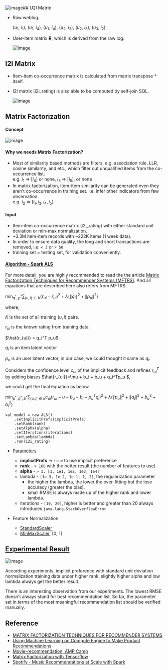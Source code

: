 ![image](https://github.com/user-attachments/assets/1c02b9dd-3fae-40bd-af91-3485b28c3ee2)## U2I Matrix
* Raw weblog.

  ($u_1$, $i_1$), ($u_1$, $i_4$), ($u_1$, $i_4$), ($u_2$, $i_3$), ($u_2$, $i_5$), ($u_3$, $i_2$)

* User-item matrix **R**, which is derived from the raw log.

  ![image](https://github.com/user-attachments/assets/b3ead729-4285-4237-9be2-b9dd4ae9c321)

## I2I Matrix
* Item-item co-occurrence matrix is calculated from matrix transpose * itself.
* I2I matrix (i2i_rating) is also able to be computed by self-join SQL.

  ![image](https://github.com/user-attachments/assets/8fc52831-b263-4580-ba83-d8098a830cfe)

## Matrix Factorization
#### Concept
![image](https://github.com/user-attachments/assets/d9818801-4236-49f4-a9e1-dff40d24cc5e)

#### Why we needs Matrix Factorization?
* Most of similarity based methods are filters, e.g. association rule, LLR, cosine similarity, and etc., which filter out unqualified items from the co-occurrence list.  
  e.g. $i_1$ => $[i_4]$ or none, $i_3$ => $[i_5]$, or none
* In matrix factorization, item-item similarity can be generated even they aren't co-occurrence in training set. i.e. infer other indicators from few observation.  
  e.g. $i_2$ => $[i_1, i_3, i_4, i_5]$

#### Input 
* Item-item co-occurrence matrix (i2i_rating) with either standard unit deviation or min-max normalization.
* ~3.3M item-item records with ~222K items (1 week data).
* In order to ensure data quality, the long and short transactions are removed, i.e. `< 3` or `> 50`
* training set = testing set, for validation conveniently.

#### [Algorithm - Spark ALS](https://spark.apache.org/docs/latest/mllib-collaborative-filtering.html)
For more detail, you are highly recommended to read the the article [Matrix Factorization Techniques for Recommender Systems (MFTRS)](https://datajobs.com/data-science-repo/Recommender-Systems-%5BNetflix%5D.pdf). 
And all equations that are described here also refers from MFTRS.

$\min_{q^\ast,p^\ast}\sum_{(u,i) \in K}(r_{ui}-\hat{r}_{ui})^2 + \lambda{(\left\| q_i \right\|^2 + \left\| p_u \right\|^2)}$

where,

$K$ is the set of all training $(u,i)$ pairs.

$r_{ui}$ is the known rating from training data.

$\hat{r_{ui}} = q_i^T p_u$

$q_i$ is an item latent vector

$p_u$ is an user latent vector, in our case, we could thought it same as $q_i$.

Considers the confidence level $c_{ui}$ of the implicit feedback and refines $r^T_{ui}$ by adding biases $\hat{r_{ui}}=\mu &plus; b_i &plus; b_u &plus; q_i^Tp_u $, 

we could get the final equation as below.

$\min_{p^\ast,q^\ast,b^\ast}\sum_{(u,i)\in k}c_{ui}(r_{ui}-u-b_u-b_i-p_u^Tq_i)^2 + \lambda (\left\| p_u \right\|^2 + \left\| q_i \right\|^2 + b_u^2 + b_i^2)$

```
val model = new ALS()
    .setImplicitPrefs(implicitPrefs)
    .setRank(rank)
    .setAlpha(alpha)
    .setIterations(iterations)
    .setLambda(lambda)
    .run(i2i_rating) 
```
* [Parameters](https://spark.apache.org/docs/latest/api/scala/index.html#org.apache.spark.mllib.recommendation.ALS)
  * **implicitPrefs** -> `true` to use implicit preference
  * **rank**  - `> 100` with the better result (the number of features to use)
  * **alpha** - `> 1, [1, 1e1, 1e2, 1e3, 1e4]`
  * lambda - `[1e-3, 1e-2, 1e-1, 1, 2]`, the regularization parameter
    * the higher the lambda, the lower the over-fitting but the lose accuracy (greater the bias).
    * small RMSE is always made up of the higher rank and lower lambda.
  * iterations - `[10, 20]`, higher is better and greater than 20 always introduces `java.lang.StackOverflowError`

* Feature Normalization
  * [StandardScaler](https://spark.apache.org/docs/latest/ml-features.html#standardscaler)
  * [MinMaxScaler](https://spark.apache.org/docs/latest/ml-features.html#minmaxscaler), [0, 1]

## [Experimental Result](https://docs.google.com/spreadsheets/d/13mQ4leXf2mS52EcTPrnMedPLN6KlBSYgmkq5-etm064/edit#gid=525028610)

![image](https://github.com/user-attachments/assets/d2cd679c-8af3-405a-87ae-5bb279977fa5)

According experiments, implicit preference with standard unit deviation normalization training data under higher rank, slightly higher alpha and low lambda always get the better result.

There is an interesting observation from our experiments. 
The lowest RMSE doesn't always stand for best recommendation list.
So far, the parameter set in terms of the most meaningful recommendation list should be verified manually.

## Reference
* [MATRIX FACTORIZATION TECHNIQUES FOR RECOMMENDER SYSTEMS](https://datajobs.com/data-science-repo/Recommender-Systems-%5BNetflix%5D.pdf)
* [Using Machine Learning on Compute Engine to Make Product Recommendations](https://cloud.google.com/solutions/recommendations-using-machine-learning-on-compute-engine)
* [Movie-recommendation, AMP Camp](http://ampcamp.berkeley.edu/big-data-mini-course/movie-recommendation-with-mllib.html)
* [Matrix Factorization with Tensorflow](http://katbailey.github.io/post/matrix-factorization-with-tensorflow/)
* [Spotify - Music Recommendations at Scale with Spark](https://www.slideshare.net/MrChrisJohnson/music-recommendations-at-scale-with-spark)
